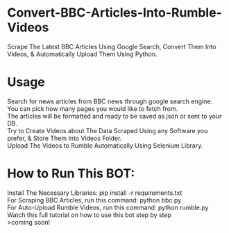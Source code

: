 # Convert-BBC-Articles-Into-Rumble-Videos
 Scrape The Latest BBC Articles Using Google Search, Convert Them Into Videos, & Automatically Upload Them Using Python.
# Usage
 Search for news articles from BBC news through google search engine.<br>
 You can pick how many pages you would like to fetch from.<br>
 The articles will be formatted and ready to be saved as json or sent to your DB.<br>
 Try to Create Videos about The Data Scraped Using any Software you prefer, & Store Them Into Videos Folder.<br>
 Upload The Videos to Rumble Automatically Using Selenium Library.
# How to Run This BOT:
 Install The Necessary Libraries: pip install -r requirements.txt<br>
 For Scraping BBC Articles, run this command: python bbc.py<br>
 For Auto-Upload Rumble Videos, run this command: python rumble.py<br>
 Watch this full tutorial on how to use this bot step by step<br>
    >coming soon!
